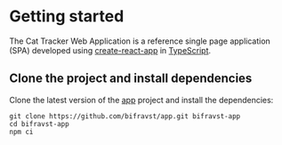 # Getting started

The Cat Tracker Web Application is a reference single page application (SPA) developed using [create-react-app](https://github.com/facebook/create-react-app) in [TypeScript](https://www.typescriptlang.org/).

## Clone the project and install dependencies

Clone the latest version of the [app](https://github.com/bifravst/app) project and install the dependencies:

	git clone https://github.com/bifravst/app.git bifravst-app
	cd bifravst-app
	npm ci
